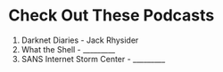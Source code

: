 # Check Out These Podcasts

1. Darknet Diaries - Jack Rhysider
2. What the Shell - _________
3. SANS Internet Storm Center - _________

